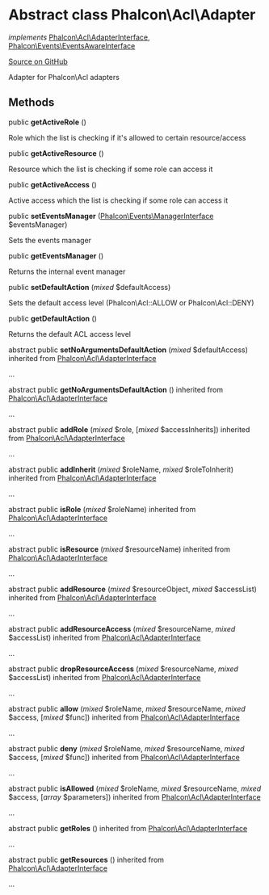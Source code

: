 # Abstract class **Phalcon\\Acl\\Adapter**

*implements* [Phalcon\Acl\AdapterInterface](/en/3.1.2/api/Phalcon_Acl_AdapterInterface), [Phalcon\Events\EventsAwareInterface](/en/3.1.2/api/Phalcon_Events_EventsAwareInterface)

<a href="https://github.com/phalcon/cphalcon/blob/master/phalcon/acl/adapter.zep" class="btn btn-default btn-sm">Source on GitHub</a>

Adapter for Phalcon\\Acl adapters

## Methods

public **getActiveRole** ()

Role which the list is checking if it's allowed to certain resource/access

public **getActiveResource** ()

Resource which the list is checking if some role can access it

public **getActiveAccess** ()

Active access which the list is checking if some role can access it

public **setEventsManager** ([Phalcon\Events\ManagerInterface](/en/3.1.2/api/Phalcon_Events_ManagerInterface) $eventsManager)

Sets the events manager

public **getEventsManager** ()

Returns the internal event manager

public **setDefaultAction** (*mixed* $defaultAccess)

Sets the default access level (Phalcon\\Acl::ALLOW or Phalcon\\Acl::DENY)

public **getDefaultAction** ()

Returns the default ACL access level

abstract public **setNoArgumentsDefaultAction** (*mixed* $defaultAccess) inherited from [Phalcon\Acl\AdapterInterface](/en/3.1.2/api/Phalcon_Acl_AdapterInterface)

...

abstract public **getNoArgumentsDefaultAction** () inherited from [Phalcon\Acl\AdapterInterface](/en/3.1.2/api/Phalcon_Acl_AdapterInterface)

...

abstract public **addRole** (*mixed* $role, [*mixed* $accessInherits]) inherited from [Phalcon\Acl\AdapterInterface](/en/3.1.2/api/Phalcon_Acl_AdapterInterface)

...

abstract public **addInherit** (*mixed* $roleName, *mixed* $roleToInherit) inherited from [Phalcon\Acl\AdapterInterface](/en/3.1.2/api/Phalcon_Acl_AdapterInterface)

...

abstract public **isRole** (*mixed* $roleName) inherited from [Phalcon\Acl\AdapterInterface](/en/3.1.2/api/Phalcon_Acl_AdapterInterface)

...

abstract public **isResource** (*mixed* $resourceName) inherited from [Phalcon\Acl\AdapterInterface](/en/3.1.2/api/Phalcon_Acl_AdapterInterface)

...

abstract public **addResource** (*mixed* $resourceObject, *mixed* $accessList) inherited from [Phalcon\Acl\AdapterInterface](/en/3.1.2/api/Phalcon_Acl_AdapterInterface)

...

abstract public **addResourceAccess** (*mixed* $resourceName, *mixed* $accessList) inherited from [Phalcon\Acl\AdapterInterface](/en/3.1.2/api/Phalcon_Acl_AdapterInterface)

...

abstract public **dropResourceAccess** (*mixed* $resourceName, *mixed* $accessList) inherited from [Phalcon\Acl\AdapterInterface](/en/3.1.2/api/Phalcon_Acl_AdapterInterface)

...

abstract public **allow** (*mixed* $roleName, *mixed* $resourceName, *mixed* $access, [*mixed* $func]) inherited from [Phalcon\Acl\AdapterInterface](/en/3.1.2/api/Phalcon_Acl_AdapterInterface)

...

abstract public **deny** (*mixed* $roleName, *mixed* $resourceName, *mixed* $access, [*mixed* $func]) inherited from [Phalcon\Acl\AdapterInterface](/en/3.1.2/api/Phalcon_Acl_AdapterInterface)

...

abstract public **isAllowed** (*mixed* $roleName, *mixed* $resourceName, *mixed* $access, [*array* $parameters]) inherited from [Phalcon\Acl\AdapterInterface](/en/3.1.2/api/Phalcon_Acl_AdapterInterface)

...

abstract public **getRoles** () inherited from [Phalcon\Acl\AdapterInterface](/en/3.1.2/api/Phalcon_Acl_AdapterInterface)

...

abstract public **getResources** () inherited from [Phalcon\Acl\AdapterInterface](/en/3.1.2/api/Phalcon_Acl_AdapterInterface)

...